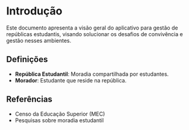 # Introdução

Este documento apresenta a visão geral do aplicativo para gestão de repúblicas estudantis, visando solucionar os desafios de convivência e gestão nesses ambientes.

## Definições

- **República Estudantil**: Moradia compartilhada por estudantes.
- **Morador**: Estudante que reside na república.

## Referências

- Censo da Educação Superior (MEC)
- Pesquisas sobre moradia estudantil
